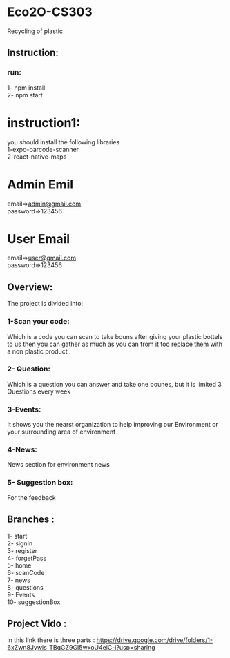 # Eco2O-CS303
Recycling of plastic
## Instruction:
### run:
1- npm install <br />
2- npm start <br />
# instruction1:
you should install the following libraries
<br />
1-expo-barcode-scanner <br />
2-react-native-maps <br />
# Admin Emil <br/>
email=>admin@gmail.com <br/>
password=>123456 <br/>
# User Email
email=>user@gmail.com <br/>
password=>123456 <br/>
## Overview:
The project is divided into: <br />
### 1-Scan your code:
 Which is a code you can scan to take bouns after giving your plastic bottels to us then you can gather as much as you can from it too replace them with a non plastic product .
### 2- Question: 
 Which is a question you can answer and take one bounes, but it is limited 3 Questions every week 
### 3-Events: 
 It shows you the nearst organization to help improving our Environment or your surrounding area of environment
### 4-News: 
 News section for environment news
### 5- Suggestion box: 
 For the feedback

## Branches :
1- start <br />
2- signIn <br />
3- register <br />
4- forgetPass <br />
5- home <br />
6- scanCode <br />
7- news <br />
8- questions <br />
9- Events <br />
10- suggestionBox <br />
## Project Vido  :
in this link there is three parts : https://drive.google.com/drive/folders/1-6xZwn8Jywis_TBqGZ9GI5wxoU4eiC-i?usp=sharing <br/>
